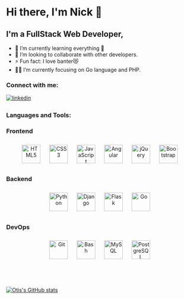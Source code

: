 # Hi there, I'm Nick 👋 

## I'm a FullStack Web Developer,

- 🌱 I’m currently learning everything 🤣
- 👯 I’m looking to collaborate with other developers.
- ⚡ Fun fact: I love  banter😻
- ✍🏼  I’m currently focusing on Go language and PHP.



### Connect with me:
<a href="https://www.linkedin.com/in/nick-otieno-115616217/" target="_blank">
<img src=https://img.shields.io/badge/linkedin-%231E77B5.svg?&style=for-the-badge&logo=linkedin&logoColor=white alt=linkedin style="margin-bottom: 5px;" />
</a>  

### Languages and Tools:


### Frontend  
<div align="center">  
<img style="margin: 10px" src="https://profilinator.rishav.dev/skills-assets/html5-original-wordmark.svg" title="HTML5" alt="HTML5" height="50" />  
<img style="margin: 10px" src="https://profilinator.rishav.dev/skills-assets/css3-original-wordmark.svg" title="CSS3" alt="CSS3" height="50" />  
<img style="margin: 10px" src="https://profilinator.rishav.dev/skills-assets/javascript-original.svg" title="Javascript" alt="JavaScript" height="50" />  
<img style="margin: 10px" src="https://profilinator.rishav.dev/skills-assets/angularjs-original.svg" title="Angular" alt="Angular" height="50" />  
<img style="margin: 10px" src="https://profilinator.rishav.dev/skills-assets/jquery.png" alt="jQuery" title="JQuery" height="50" />  
<img style="margin: 10px" src="https://profilinator.rishav.dev/skills-assets/bootstrap-plain.svg" title="Bootstrap" alt="Bootstrap" height="50" />  


</div>

</td><td valign="top" width="33%">



### Backend  
<div align="center">  
<img style="margin: 10px" src="https://profilinator.rishav.dev/skills-assets/python-original.svg" title="Python" alt="Python" height="50" />  
<img style="margin: 10px" src="https://profilinator.rishav.dev/skills-assets/django-original.svg" title="Django" alt="Django" height="50" />  
<img style="margin: 10px" src="https://profilinator.rishav.dev/skills-assets/flask.png" title="Flask" alt="Flask" height="50" />  
<img style="margin: 10px" src="https://go.dev/blog/go-brand/Go-Logo/SVG/Go-Logo_Aqua.svg" title="Golang" alt="Go" height="50" />  
</div>

</td><td valign="top" width="33%">



### DevOps  
<div align="center">  
<img style="margin: 10px" src="https://profilinator.rishav.dev/skills-assets/git-scm-icon.svg" title="Git" alt="Git" height="50" />  
<img style="margin: 10px" src="https://profilinator.rishav.dev/skills-assets/gnu_bash-icon.svg" title="Bash" alt="Bash" height="50" />  
<img style="margin: 10px" src="https://profilinator.rishav.dev/skills-assets/mysql-original-wordmark.svg"  title"MySQL" alt="MySQL" height="50" />  
<img style="margin: 10px" src="https://profilinator.rishav.dev/skills-assets/postgresql-original-wordmark.svg" title"PostgreSQL" alt="PostgreSQL" height="50" />  
 
</div>

</td></tr></table>  

<br/>  

<br />
<br />



[![Otis's GitHub stats](https://github-readme-stats.vercel.app/api?username=otienonick)](https://github.com/otienonick/github-readme-stats)

